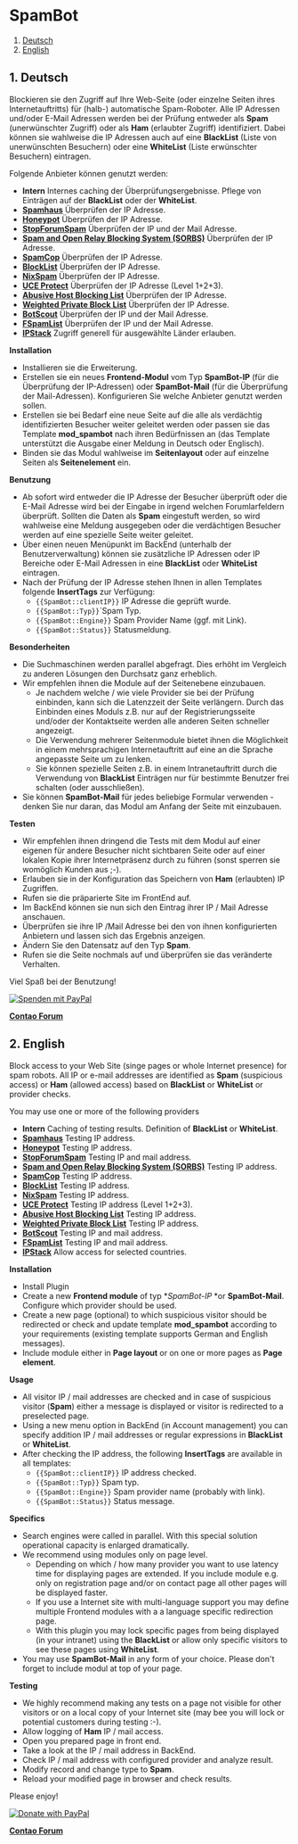 # SpamBot

1. [Deutsch](#1)
2. [English](#2)

## <a name="1"></a>1. Deutsch
Blockieren sie den Zugriff auf Ihre Web-Seite (oder einzelne Seiten ihres Internetauftritts) für (halb-) automatische Spam-Roboter. Alle IP Adressen und/oder E-Mail Adressen werden bei der Prüfung entweder als **Spam** (unerwünschter Zugriff) oder als **Ham** (erlaubter Zugriff) identifiziert. Dabei können sie wahlweise die IP Adressen auch auf eine **BlackList** (Liste von unerwünschten Besuchern) oder eine **WhiteList** (Liste erwünschter Besuchern) eintragen.

Folgende Anbieter können genutzt werden:

* **Intern**
Internes caching der Überprüfungsergebnisse. Pflege von Einträgen auf der **BlackList** oder der **WhiteList**.
* **[Spamhaus](https://www.spamhaus.org/)**
Überprüfen der IP Adresse.
* **[Honeypot](https://www.projecthoneypot.org/)**
Überprüfen der IP Adresse.
* **[StopForumSpam](http://www.stopforumspam.com)**
Überprüfen der IP und der Mail Adresse.
* **[Spam and Open Relay Blocking System (SORBS)](http://www.sorbs.net)**
Überprüfen der IP Adresse.
* **[SpamCop](https://www.spamcop.net/)**
Überprüfen der IP Adresse.
* **[BlockList](http://www.blocklist.de)**
Überprüfen der IP Adresse.
* **[NixSpam](http://www.dnsbl.manitu.net)**
Überprüfen der IP Adresse.
* **[UCE Protect](http://www.uceprotect.net)**
Überprüfen der IP Adresse (Level 1+2+3).
* **[Abusive Host Blocking List](https://www.ahbl.org)**
Überprüfen der IP Adresse.
* **[Weighted Private Block List](http://www.wpbl.info)**
Überprüfen der IP Adresse.
* **[BotScout](http://www.botscout.com)**
Überprüfen der IP und der Mail Adresse.
* **[FSpamList](http://www.fspamlist.com)**
Überprüfen der IP und der Mail Adresse.
* **[IPStack](https://ipstack.com/)**
Zugriff generell für ausgewählte Länder erlauben.

**Installation**

* Installieren sie die Erweiterung.
* Erstellen sie ein neues **Frontend-Modul** vom Typ **SpamBot-IP** (für die Überprüfung der IP-Adressen) oder **SpamBot-Mail** (für die Überprüfung der Mail-Adressen). Konfigurieren Sie welche Anbieter genutzt werden sollen.
* Erstellen sie bei Bedarf eine neue Seite auf die alle als verdächtig identifizierten Besucher weiter geleitet werden oder passen sie das Template **mod_spambot** nach ihren Bedürfnissen an (das Template unterstützt die Ausgabe einer Meldung in Deutsch oder Englisch).
* Binden sie das Modul wahlweise im **Seitenlayout** oder auf einzelne Seiten als **Seitenelement** ein.

**Benutzung**

* Ab sofort wird entweder die IP Adresse der Besucher überprüft oder die E-Mail Adresse wird bei der Eingabe in irgend welchen Forumlarfeldern überprüft. Sollten die Daten als **Spam** eingestuft werden, so wird wahlweise eine Meldung ausgegeben oder die verdächtigen Besucher werden auf eine spezielle Seite weiter geleitet.
* Über einen neuen Menüpunkt im BackEnd (unterhalb der Benutzerverwaltung) können sie zusätzliche IP Adressen oder IP Bereiche oder E-Mail Adressen in eine **BlackList** oder **WhiteList** eintragen.
* Nach der Prüfung der IP Adresse stehen Ihnen in allen Templates folgende **InsertTags** zur Verfügung:
  * `{{SpamBot::clientIP}}` IP Adresse die geprüft wurde.
  * `{{SpamBot::Typ}}`´Spam Typ.
  * `{{SpamBot::Engine}}` Spam Provider Name (ggf. mit Link).
  * `{{SpamBot::Status}}` Statusmeldung.

**Besonderheiten**

* Die Suchmaschinen werden parallel abgefragt. Dies erhöht im Vergleich zu anderen Lösungen den Durchsatz ganz erheblich.
* Wir empfehlen ihnen die Module auf der Seitenebene einzubauen.
  * Je nachdem welche / wie viele Provider sie bei der Prüfung einbinden, kann sich die Latenzzeit der Seite verlängern. Durch das Einbinden eines Moduls z.B. nur auf der Registrierungsseite und/oder der Kontaktseite werden alle anderen Seiten schneller angezeigt.
  * Die Verwendung mehrerer Seitenmodule bietet ihnen die Möglichkeit in einem mehrsprachigen Internetauftritt auf eine an die Sprache angepasste Seite um zu lenken.
  * Sie können spezielle Seiten z.B. in einem Intranetauftritt durch die Verwendung von **BlackList** Einträgen nur für bestimmte Benutzer frei schalten (oder ausschließen).
* Sie können **SpamBot-Mail** für jedes beliebige Formular verwenden - denken Sie nur daran, das Modul am Anfang der Seite mit einzubauen.

**Testen**

* Wir empfehlen ihnen dringend die Tests mit dem Modul auf einer eigenen für andere Besucher nicht sichtbaren Seite oder auf einer lokalen Kopie ihrer Internetpräsenz durch zu führen (sonst sperren sie womöglich Kunden aus ;-).
* Erlauben sie in der Konfiguration das Speichern von **Ham** (erlaubten) IP Zugriffen.
* Rufen sie die präparierte Site im FrontEnd auf.
* Im BackEnd können sie nun sich den Eintrag ihrer IP / Mail Adresse anschauen.
* Überprüfen sie ihre IP /Mail Adresse bei den von ihnen konfigurierten Anbietern und lassen sich das Ergebnis anzeigen.
* Ändern Sie den Datensatz auf den Typ **Spam**.
* Rufen sie die Seite nochmals auf und überprüfen sie das veränderte Verhalten.

Viel Spaß bei der Benutzung!

<a href="https://www.paypal.com/donate?hosted_button_id=RQMP8CWD2Y2XC" target="_blank">
  <img src="https://www.paypalobjects.com/de_DE/DE/i/btn/btn_donateCC_LG.gif" alt="Spenden mit PayPal"/>
</a>

**[Contao Forum](https://community.contao.org/de/showthread.php?36800-SpamBot)**

## <a name="2"></a>2. English
Block access to your Web Site (singe pages or whole Internet presence) for spam robots. All IP or e-mail addresses are identified as **Spam** (suspicious access) or **Ham** (allowed access) based on **BlackList** or **WhiteList** or provider checks.

You may use one or more of the following providers

* **Intern**
Caching of testing results. Definition of **BlackList** or **WhiteList**.
* **[Spamhaus](https://www.spamhaus.org/)**
Testing IP address.
* **[Honeypot](https://www.projecthoneypot.org/)**
Testing IP address.
* **[StopForumSpam](http://www.stopforumspam.com)**
Testing IP and mail address.
* **[Spam and Open Relay Blocking System (SORBS)](http://www.sorbs.net)**
Testing IP address.
* **[SpamCop](https://www.spamcop.net/)**
Testing IP address.
* **[BlockList](http://www.blocklist.de)**
Testing IP address.
* **[NixSpam](http://www.dnsbl.manitu.net)**
Testing IP address.
* **[UCE Protect](http://www.uceprotect.net)**
Testing IP address (Level 1+2+3).
* **[Abusive Host Blocking List](https://www.ahbl.org)**
Testing IP address.
* **[Weighted Private Block List](http://www.wpbl.info)**
Testing IP address.
* **[BotScout](http://www.botscout.com)**
Testing IP and mail address.
* **[FSpamList](http://www.fspamlist.com)**
Testing IP and mail address.
* **[IPStack](https://ipstack.com/)**
Allow access for selected countries.

**Installation**

* Install Plugin
* Create a new **Frontend module** of typ **SpamBot-IP* *or **SpamBot-Mail**. Configure which provider should be used.
* Create a new page (optional) to which suspicious visitor should be redirected or check and update template **mod_spambot** according to your requirements (existing template supports German and English messages).
* Include module either in **Page layout** or on one or more pages as **Page element**.

**Usage**

* All visitor IP / mail addresses are checked and in case of suspicious visitor (**Spam**) either a message is displayed or visitor is redirected to a preselected page.
* Using a new menu option in BackEnd (in Account management) you can specify addition IP / mail addresses or regular expressions in **BlackList** or **WhiteList**.
* After checking the IP address, the following **InsertTags** are available in all templates:
  * `{{SpamBot::clientIP}}` IP address checked.
  * `{{SpamBot::Typ}}` Spam typ.
  * `{{SpamBot::Engine}}` Spam provider name (probably with link).
  * `{{SpamBot::Status}}` Status message.

**Specifics**

* Search engines were called in parallel. With this special solution operational capacity is enlarged dramatically.
* We recommend using modules only on page level.
  * Depending on which / how many provider you want to use latency time for displaying pages are extended. If you include module e.g. only on registration page and/or on contact page all other pages will be displayed faster.
  * If you use a Internet site with multi-language support you may define multiple Frontend modules with a a language specific redirection page.
  * With this plugin you may lock specific pages from being displayed (in your intranet) using the **BlackList** or allow only specific visitors to see these pages using **WhiteList**.
* You may use **SpamBot-Mail** in any form of your choice. Please don't forget to include modul at top of your page.

**Testing**

* We highly recommend making any tests on a page not visible for other visitors or on a local copy of your Internet site (may bee you will lock or potential customers during testing :-).
* Allow logging of **Ham** IP / mail access.
* Open you prepared page in front end.
* Take a look at the IP / mail address in BackEnd.
* Check IP / mail address with configured provider and analyze result.
* Modify record and change type to **Spam**.
* Reload your modified page in browser and check results.

Please enjoy!

<a href="https://www.paypal.com/donate?hosted_button_id=RQMP8CWD2Y2XC" target="_blank">
  <img src="https://www.paypalobjects.com/en_US/DK/i/btn/btn_donateCC_LG.gif" alt="Donate with PayPal"/>
</a>

**[Contao Forum](https://community.contao.org/de/showthread.php?36800-SpamBot)**
